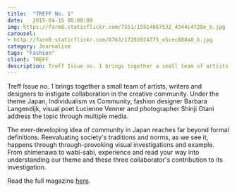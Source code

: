 ```yaml
---
title:  "TREFF No. 1"
date:   2015-04-15 00:00:00
img: https://farm8.staticflickr.com/7551/15914067532_4344c4f20e_b.jpg
carousel:
- http://farm9.staticflickr.com/8763/17203024775_e5cec880a8_b.jpg
category: Journalism
tags: "Fashion"
client: TREFF
description: Treff Issue no. 1 brings together a small team of artists, writers and designers to instigate collaboration in the creative community. Under the theme Japan, Individualism vs Community, fashion...
---
```

Treff Issue no. 1 brings together a small team of artists, writers and designers to instigate collaboration in the creative community. Under the theme Japan, Individualism vs Community, fashion designer Barbara Langendijk, visual poet Lucienne Venner and photographer Shinji Otani address the topic through multiple media. 

The ever-developing idea of community in Japan reaches far beyond formal definitions. Reevaluating society's traditions and norms, as we see it, happens through through-provoking visual investigations and example. From shimenawa to wabi-sabi, experience and read your way into understanding our theme and these three collaborator's contribution to its investigation.  

Read the full magazine [here](https://readymag.com/treffmagazine/38264/).
